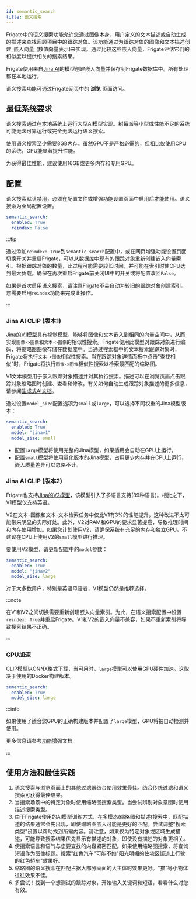 ```yaml
---
id: semantic_search
title: 语义搜索
---
```


Frigate中的语义搜索功能允许您通过图像本身、用户定义的文本描述或自动生成的描述来查找回顾项目中的跟踪对象。该功能通过为跟踪对象的图像和文本描述创建_嵌入向量_(数值向量表示)来实现。通过比较这些嵌入向量，Frigate评估它们的相似度以提供相关的搜索结果。

Frigate使用来自[Jina AI](https://huggingface.co/jinaai)的模型创建嵌入向量并保存到Frigate数据库中。所有处理都在本地运行。

语义搜索功能可通过Frigate网页中的 **浏览** 页面访问。

## 最低系统要求

语义搜索通过在本地系统上运行大型AI模型实现。树莓派等小型或性能不足的系统可能无法可靠运行或完全无法运行语义搜索。

使用语义搜索至少需要8GB内存。虽然GPU不是严格必需的，但相比仅使用CPU的系统，GPU能显著提升性能。

为获得最佳性能，建议使用16GB或更多内存和专用GPU。

## 配置

语义搜索默认禁用，必须在配置文件或增强功能设置页面中启用后才能使用。语义搜索为全局配置设置。

```yaml
semantic_search:
  enabled: True
  reindex: False
```

:::tip

通过添加`reindex: True`到`semantic_search`配置中，或在网页增强功能设置页面切换开关并重启Frigate，可以从数据库中现有的跟踪对象重新创建嵌入向量索引。根据跟踪对象的数量，此过程可能需要较长时间，并可能在索引时使CPU达到最大负载。确保在再次重启Frigate前关闭UI中的开关或将配置改回`False`。

如果是首次启用语义搜索，请注意Frigate不会自动为较旧的跟踪对象创建索引。您需要启用`reindex`功能来完成此操作。

:::

### Jina AI CLIP (版本1)

[Jina的V1模型](https://huggingface.co/jinaai/jina-clip-v1)具有视觉模型，能够将图像和文本嵌入到相同的向量空间中，从而实现`图像->图像`和`文本->图像`的相似性搜索。Frigate使用此模型对跟踪对象进行编码，将缩略图图像存储在数据库中。当通过搜索框中的文本搜索跟踪对象时，Frigate将执行`文本->图像`相似性搜索。当在跟踪对象详情面板中点击"查找相似"时，Frigate将执行`图像->图像`相似性搜索以检索最匹配的缩略图。

V1文本模型用于嵌入跟踪对象描述并对其执行搜索。描述可以在浏览页面点击跟踪对象缩略图时创建、查看和修改。有关如何自动生成跟踪对象描述的更多信息，请参阅[生成式AI文档](/configuration/genai.md)。

通过设置`model_size`配置选项为`small`或`large`，可以选择不同权重的Jina模型版本：

```yaml
semantic_search:
  enabled: True
  model: "jinav1"
  model_size: small
```

- 配置`large`模型将使用完整的Jina模型，如果适用会自动在GPU上运行。
- 配置`small`模型将使用量化版本的Jina模型，占用更少内存并在CPU上运行，嵌入质量差异可以忽略不计。

### Jina AI CLIP (版本2)

Frigate也支持[Jina的V2模型](https://huggingface.co/jinaai/jina-clip-v2)，该模型引入了多语言支持(89种语言)。相比之下，V1模型仅支持英语。

V2在文本-图像和文本-文本检索任务中仅比V1有3%的性能提升，这种改进不太可能带来明显的实际好处。此外，V2对RAM和GPU的要求显著提高，导致推理时间和内存使用增加。如果您计划使用V2，请确保系统有充足的内存和独立GPU。不建议在CPU上使用V2的`small`模型进行推理。

要使用V2模型，请更新配置中的`model`参数：

```yaml
semantic_search:
  enabled: True
  model: "jinav2"
  model_size: large
```

对于大多数用户，特别是英语母语者，V1模型仍然是推荐选择。

:::note

在V1和V2之间切换需要重新创建嵌入向量索引。为此，在语义搜索配置中设置`reindex: True`并重启Frigate。V1和V2的嵌入向量不兼容，如果不重新索引将导致搜索结果不正确。

:::

### GPU加速

CLIP模型以ONNX格式下载，当可用时，`large`模型可以使用GPU硬件加速。这取决于使用的Docker构建版本。

```yaml
semantic_search:
  enabled: True
  model_size: large
```

:::info

如果使用了适合您GPU的正确构建版本并配置了`large`模型，GPU将被自动检测并使用。

更多信息请参考[功能增强](/configuration/hardware_acceleration_enrichments.md)文档.

:::

## 使用方法和最佳实践

1. 语义搜索与浏览页面上的其他过滤器结合使用效果最佳。结合传统过滤和语义搜索可获得最佳结果。
2. 当搜索场景中的特定对象时使用缩略图搜索类型。当尝试辨别对象意图时使用描述搜索类型。
3. 由于Frigate使用的AI模型训练方式，在多模态(缩略图和描述)搜索中，匹配描述的结果通常会先出现，即使缩略图嵌入可能是更好的匹配。尝试调整"搜索类型"设置以帮助找到所需内容。请注意，如果仅为特定对象或区域生成描述，可能导致搜索结果优先显示有描述的对象，即使没有描述的对象更相关。
4. 使搜索语言和语气与您要查找的内容紧密匹配。如果使用缩略图搜索，将查询短语作为图像标题。搜索"红色汽车"可能不如"阳光明媚的住宅区街道上行驶的红色轿车"效果好。
5. 缩略图的语义搜索在匹配占据大部分画面的大主体时效果更好。"猫"等小物体往往效果不佳。
6. 多尝试！找到一个想测试的跟踪对象，开始输入关键词和短语，看看什么对您有效。
